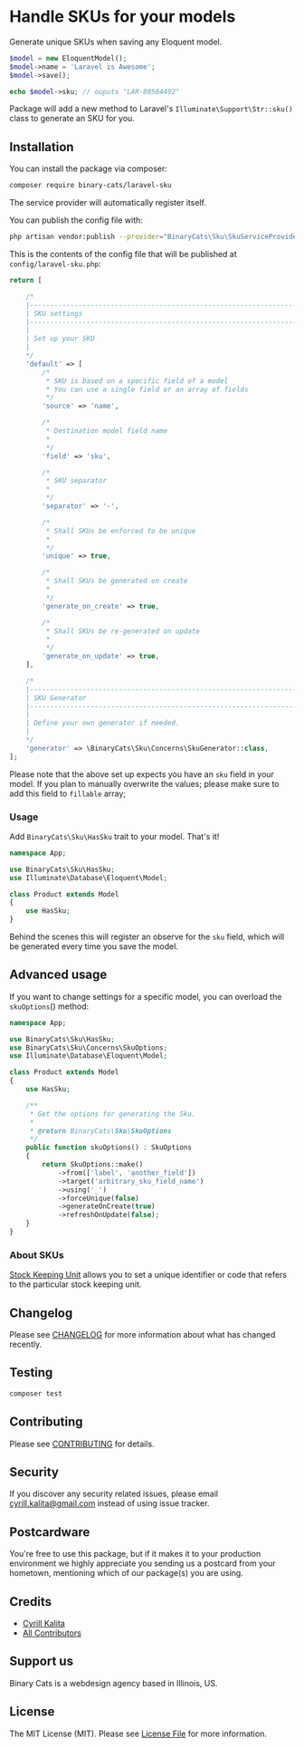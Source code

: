 # Handle SKUs for your models

Generate unique SKUs when saving any Eloquent model.

```php
$model = new EloquentModel();
$model->name = 'Laravel is Awesome';
$model->save();

echo $model->sku; // ouputs "LAR-80564492"
```

Package will add a new method to Laravel's `Illuminate\Support\Str::sku()` class to generate an SKU for you.

## Installation

You can install the package via composer:

```bash
composer require binary-cats/laravel-sku
```

The service provider will automatically register itself.

You can publish the config file with:
```bash
php artisan vendor:publish --provider="BinaryCats\Sku\SkuServiceProvider" --tag="config"
```

This is the contents of the config file that will be published at `config/laravel-sku.php`:

```php
return [

    /*
    |--------------------------------------------------------------------------
    | SKU settings
    |--------------------------------------------------------------------------
    |
    | Set up your SKU
    |
    */
    'default' => [
        /*
         * SKU is based on a specific field of a model
         * You can use a single field or an array of fields
         */
        'source' => 'name',

        /*
         * Destination model field name
         *
         */
        'field' => 'sku',

        /*
         * SKU separator
         *
         */
        'separator' => '-',

        /*
         * Shall SKUs be enforced to be unique
         *
         */
        'unique' => true,

        /*
         * Shall SKUs be generated on create
         *
         */
        'generate_on_create' => true,

        /*
         * Shall SKUs be re-generated on update
         *
         */
        'generate_on_update' => true,
    ],

    /*
    |--------------------------------------------------------------------------
    | SKU Generator
    |--------------------------------------------------------------------------
    |
    | Define your own generator if needed.
    |
    */
    'generator' => \BinaryCats\Sku\Concerns\SkuGenerator::class,
];
```

Please note that the above set up expects you have an `sku` field in your model. If you plan to manually overwrite the values; please make sure to add this field to `fillable` array;

### Usage

Add `BinaryCats\Sku\HasSku` trait to your model. That's it!


```php
namespace App;

use BinaryCats\Sku\HasSku;
use Illuminate\Database\Eloquent\Model;

class Product extends Model
{
    use HasSku;
}
```

Behind the scenes this will register an observe for the `sku` field, which will be generated every time you save the model.

## Advanced usage

If you want to change settings for a specific model, you can overload the `skuOptions`() method:

```php
namespace App;

use BinaryCats\Sku\HasSku;
use BinaryCats\Sku\Concerns\SkuOptions;
use Illuminate\Database\Eloquent\Model;

class Product extends Model
{
    use HasSku;

    /**
     * Get the options for generating the Sku.
     *
     * @return BinaryCats\Sku\SkuOptions
     */
    public function skuOptions() : SkuOptions
    {
        return SkuOptions::make()
            ->from(['label', 'another_field'])
            ->target('arbitrary_sku_field_name')
            ->using('_')
            ->forceUnique(false)
            ->generateOnCreate(true)
            ->refreshOnUpdate(false);
    }
}
```

### About SKUs

[Stock Keeping Unit](https://en.wikipedia.org/wiki/Stock_keeping_unit) allows you to set a  unique identifier or code that refers to the particular stock keeping unit.

## Changelog

Please see [CHANGELOG](CHANGELOG.md) for more information about what has changed recently.

## Testing

```bash
composer test
```

## Contributing

Please see [CONTRIBUTING](CONTRIBUTING.md) for details.

## Security

If you discover any security related issues, please email cyrill.kalita@gmail.com instead of using issue tracker.

## Postcardware

You're free to use this package, but if it makes it to your production environment we highly appreciate you sending us a postcard from your hometown, mentioning which of our package(s) you are using.

## Credits

- [Cyrill Kalita](https://github.com/binary-cats)
- [All Contributors](../../contributors)

## Support us

Binary Cats is a webdesign agency based in Illinois, US.

## License

The MIT License (MIT). Please see [License File](LICENSE.md) for more information.
